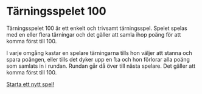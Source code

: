 Tärningsspelet 100
==================

Tärningsspelet 100 är ett enkelt och trivsamt tärningsspel. Spelet spelas med en eller flera tärningar och det gäller att samla ihop poäng för att komma först till 100.

I varje omgång kastar en spelare tärningarna tills hon väljer att stanna och spara poängen, eller tills det dyker upp en 1:a och hon förlorar alla poäng som samlats in i rundan. Rundan går då över till nästa spelare. Det gäller att komma först till 100.

[Starta ett nytt spel!](dice/init)
